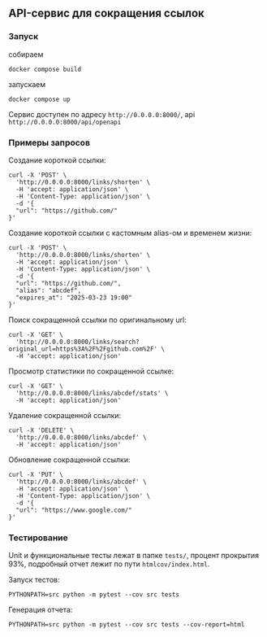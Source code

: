 ## API-сервис для сокращения ссылок

### Запуск

собираем

```
docker compose build
```

запускаем

```
docker compose up
```

Сервис доступен по адресу `http://0.0.0.0:8000/`, api `http://0.0.0.0:8000/api/openapi`

### Примеры запросов

Создание короткой ссылки:
```
curl -X 'POST' \
  'http://0.0.0.0:8000/links/shorten' \
  -H 'accept: application/json' \
  -H 'Content-Type: application/json' \
  -d '{
  "url": "https://github.com/"
}'
```

Создание короткой ссылки с кастомным alias-ом и временем жизни:
```
curl -X 'POST' \
  'http://0.0.0.0:8000/links/shorten' \
  -H 'accept: application/json' \
  -H 'Content-Type: application/json' \
  -d '{
  "url": "https://github.com/",
  "alias": "abcdef",
  "expires_at": "2025-03-23 19:00"
}'
```

Поиск сокращенной ссылки по оригинальному url:
```
curl -X 'GET' \
  'http://0.0.0.0:8000/links/search?original_url=https%3A%2F%2Fgithub.com%2F' \
  -H 'accept: application/json'
```

Просмотр статистики по сокращенной ссылке:
```
curl -X 'GET' \
  'http://0.0.0.0:8000/links/abcdef/stats' \
  -H 'accept: application/json'
```

Удаление сокращенной ссылки:

```
curl -X 'DELETE' \
  'http://0.0.0.0:8000/links/abcdef' \
  -H 'accept: application/json'
```

Обновление сокращенной ссылки:
```
curl -X 'PUT' \
  'http://0.0.0.0:8000/links/abcdef' \
  -H 'accept: application/json' \
  -H 'Content-Type: application/json' \
  -d '{
  "url": "https://www.google.com/"
}'
```

### Тестирование

Unit и функциональные тесты лежат в папке `tests/`, процент прокрытия 93%, подробный отчет лежит по пути `htmlcov/index.html`.

Запуск тестов:
```
PYTHONPATH=src python -m pytest --cov src tests
```

Генерация отчета:
```
PYTHONPATH=src python -m pytest --cov src tests --cov-report=html
```
